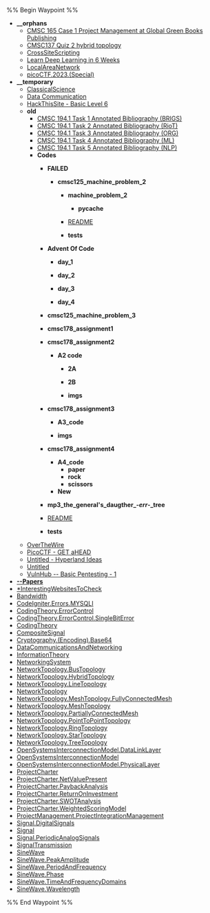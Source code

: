 %% Begin Waypoint %%
- **__orphans**
	- [CMSC 165 Case 1 Project Management at Global Green Books Publishing](./*Notes/__orphans/CMSC%20165%20Case%201%20Project%20Management%20at%20Global%20Green%20Books%20Publishing.md)
	- [CMSC137 Quiz 2 hybrid topology](./*Notes/__orphans/CMSC137%20Quiz%202%20hybrid%20topology.md)
	- [CrossSiteScripting](./*Notes/__orphans/CrossSiteScripting.md)
	- [Learn Deep Learning in 6 Weeks](./*Notes/__orphans/Learn%20Deep%20Learning%20in%206%20Weeks.md)
	- [LocalAreaNetwork](./*Notes/__orphans/LocalAreaNetwork.md)
	- [picoCTF.2023.(Special)](./*Notes/__orphans/picoCTF.2023.(Special).md)
- **__temporary**
	- [ClassicalScience](./*Notes/__temporary/ClassicalScience.md)
	- [Data Communication](./*Notes/__temporary/Data%20Communication.md)
	- [HackThisSite - Basic Level 6](./*Notes/__temporary/HackThisSite%20-%20Basic%20Level%206.md)
	- **old**
		- [CMSC 194.1 Task 1 Annotated Bibliography (BRIGS)](./*Notes/__temporary/old/CMSC%20194.1%20Task%201%20Annotated%20Bibliography%20(BRIGS).md)
		- [CMSC 194.1 Task 2 Annotated Bibliography (RioT)](./*Notes/__temporary/old/CMSC%20194.1%20Task%202%20Annotated%20Bibliography%20(RioT).md)
		- [CMSC 194.1 Task 3 Annotated Bibliography (ORG)](./*Notes/__temporary/old/CMSC%20194.1%20Task%203%20Annotated%20Bibliography%20(ORG).md)
		- [CMSC 194.1 Task 4 Annotated Bibliography (ML)](./*Notes/__temporary/old/CMSC%20194.1%20Task%204%20Annotated%20Bibliography%20(ML).md)
		- [CMSC 194.1 Task 5 Annotated Bibliography (NLP)](./*Notes/__temporary/old/CMSC%20194.1%20Task%205%20Annotated%20Bibliography%20(NLP).md)
		- **Codes**
			- **__FAILED__**
				- **cmsc125_machine_problem_2**
					- **machine_problem_2**
						- **__pycache__**

					- [README](./*Notes/__temporary/old/Codes/__FAILED__/cmsc125_machine_problem_2/README.md)
					- **tests**
			- **Advent Of Code**
				- **day_1**

				- **day_2**

				- **day_3**

				- **day_4**

			- **cmsc125_machine_problem_3**

			- **cmsc178_assignment1**

			- **cmsc178_assignment2**
				- **A2 code**
					- **2A**

					- **2B**

					- **imgs**
			- **cmsc178_assignment3**
				- **A3_code**

				- **imgs**
			- **cmsc178_assignment4**
				- **A4_code**
					- **paper**
					- **rock**
					- **scissors**
				- **New**

			- **mp3_the_general's_daugther_-_err_-_tree**

			- [README](./*Notes/__temporary/old/Codes/README.md)
			- **tests**
	- [OverTheWire](./*Notes/__temporary/OverTheWire.md)
	- [PicoCTF - GET aHEAD](./*Notes/__temporary/PicoCTF%20-%20GET%20aHEAD.md)
	- [Untitled  - Hyperland Ideas](./*Notes/__temporary/Untitled%20%20-%20Hyperland%20Ideas.md)
	- [Untitled](./*Notes/__temporary/Untitled.md)
	- [VulnHub -- Basic Pentesting - 1](./*Notes/__temporary/VulnHub%20--%20Basic%20Pentesting%20-%201.md)
- **[--Papers](./*Notes/--Papers.md)**
- [*InterestingWebsitesToCheck](./*Notes/*InterestingWebsitesToCheck.md)
- [Bandwidth](./*Notes/Bandwidth.md)
- [CodeIgniter.Errors.MYSQLI](./*Notes/CodeIgniter.Errors.MYSQLI.md)
- [CodingTheory.ErrorControl](./*Notes/CodingTheory.ErrorControl.md)
- [CodingTheory.ErrorControl.SingleBitError](./*Notes/CodingTheory.ErrorControl.SingleBitError.md)
- [CodingTheory](./*Notes/CodingTheory.md)
- [CompositeSignal](./*Notes/CompositeSignal.md)
- [Cryptography.(Encoding).Base64](./*Notes/Cryptography.(Encoding).Base64.md)
- [DataCommunicationsAndNetworking](./*Notes/DataCommunicationsAndNetworking.md)
- [InformationTheory](./*Notes/InformationTheory.md)
- [NetworkingSystem](./*Notes/NetworkingSystem.md)
- [NetworkTopology.BusTopology](./*Notes/NetworkTopology.BusTopology.md)
- [NetworkTopology.HybridTopology](./*Notes/NetworkTopology.HybridTopology.md)
- [NetworkTopology.LineTopology](./*Notes/NetworkTopology.LineTopology.md)
- [NetworkTopology](./*Notes/NetworkTopology.md)
- [NetworkTopology.MeshTopology.FullyConnectedMesh](./*Notes/NetworkTopology.MeshTopology.FullyConnectedMesh.md)
- [NetworkTopology.MeshTopology](./*Notes/NetworkTopology.MeshTopology.md)
- [NetworkTopology.PartiallyConnectedMesh](./*Notes/NetworkTopology.PartiallyConnectedMesh.md)
- [NetworkTopology.PointToPointTopology](./*Notes/NetworkTopology.PointToPointTopology.md)
- [NetworkTopology.RingTopology](./*Notes/NetworkTopology.RingTopology.md)
- [NetworkTopology.StarTopology](./*Notes/NetworkTopology.StarTopology.md)
- [NetworkTopology.TreeTopology](./*Notes/NetworkTopology.TreeTopology.md)
- [OpenSystemsInterconnectionModel.DataLinkLayer](./*Notes/OpenSystemsInterconnectionModel.DataLinkLayer.md)
- [OpenSystemsInterconnectionModel](./*Notes/OpenSystemsInterconnectionModel.md)
- [OpenSystemsInterconnectionModel.PhysicalLayer](./*Notes/OpenSystemsInterconnectionModel.PhysicalLayer.md)
- [ProjectCharter](./*Notes/ProjectCharter.md)
- [ProjectCharter.NetValuePresent](./*Notes/ProjectCharter.NetValuePresent.md)
- [ProjectCharter.PaybackAnalysis](./*Notes/ProjectCharter.PaybackAnalysis.md)
- [ProjectCharter.ReturnOnInvestment](./*Notes/ProjectCharter.ReturnOnInvestment.md)
- [ProjectCharter.SWOTAnalysis](./*Notes/ProjectCharter.SWOTAnalysis.md)
- [ProjectCharter.WeightedScoringModel](./*Notes/ProjectCharter.WeightedScoringModel.md)
- [ProjectManagement.ProjectIntegrationManagement](./*Notes/ProjectManagement.ProjectIntegrationManagement.md)
- [Signal.DigitalSignals](./*Notes/Signal.DigitalSignals.md)
- [Signal](./*Notes/Signal.md)
- [Signal.PeriodicAnalogSignals](./*Notes/Signal.PeriodicAnalogSignals.md)
- [SignalTransmission](./*Notes/SignalTransmission.md)
- [SineWave](./*Notes/SineWave.md)
- [SineWave.PeakAmplitude](./*Notes/SineWave.PeakAmplitude.md)
- [SineWave.PeriodAndFrequency](./*Notes/SineWave.PeriodAndFrequency.md)
- [SineWave.Phase](./*Notes/SineWave.Phase.md)
- [SineWave.TimeAndFrequencyDomains](./*Notes/SineWave.TimeAndFrequencyDomains.md)
- [SineWave.Wavelength](./*Notes/SineWave.Wavelength.md)

%% End Waypoint %%